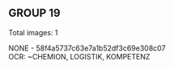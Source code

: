 ## GROUP 19
Total images: 1  

NONE - 58f4a5737c63e7a1b52df3c69e308c07  
OCR: ~CHEMION, LOGISTIK, KOMPETENZ  

